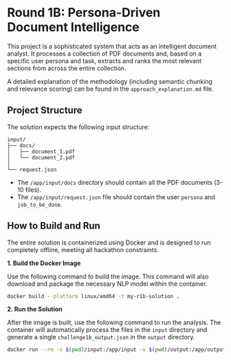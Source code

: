 # Round 1B: Persona-Driven Document Intelligence

This project is a sophisticated system that acts as an intelligent document analyst. It processes a collection of PDF documents and, based on a specific user persona and task, extracts and ranks the most relevant sections from across the entire collection.

A detailed explanation of the methodology (including semantic chunking and relevance scoring) can be found in the `approach_explanation.md` file.

## Project Structure

The solution expects the following input structure:

```
input/
├── docs/
│   ├── document_1.pdf
│   └── document_2.pdf
│
└── request.json
```

-   The `/app/input/docs` directory should contain all the PDF documents (3-10 files).
-   The `/app/input/request.json` file should contain the user `persona` and `job_to_be_done`.

## How to Build and Run

The entire solution is containerized using Docker and is designed to run completely offline, meeting all hackathon constraints.

**1. Build the Docker Image**

Use the following command to build the image. This command will also download and package the necessary NLP model within the container.

```bash
docker build --platform linux/amd64 -t my-r1b-solution .
```

**2. Run the Solution**

After the image is built, use the following command to run the analysis. The container will automatically process the files in the `input` directory and generate a single `challenge1b_output.json` in the `output` directory.

```bash
docker run --rm -v $(pwd)/input:/app/input -v $(pwd)/output:/app/output --network none my-r1b-solution
```
